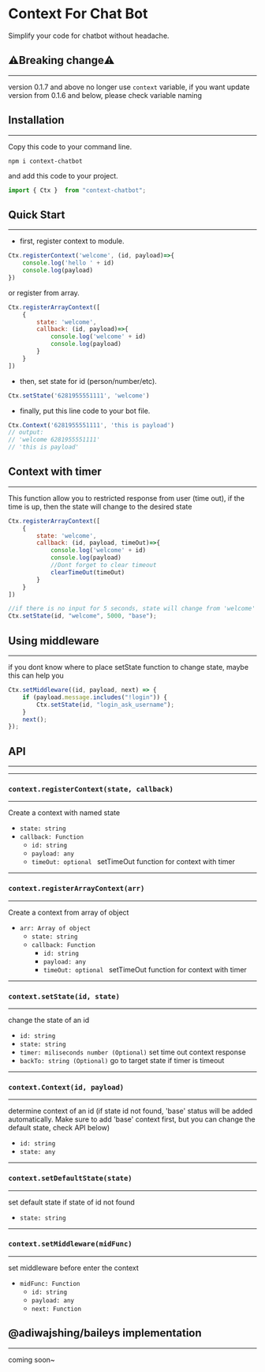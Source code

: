 # Context For Chat Bot
Simplify your code for chatbot without headache.

## ⚠️**Breaking change**⚠️
----------
version 0.1.7 and above no longer use `context` variable, if you want update version from 0.1.6 and below, please check variable naming

## Installation
----------
Copy this code to your command line.
```console
npm i context-chatbot
```
and add this code to your project.
```javascript
import { Ctx }  from "context-chatbot";
```
## Quick Start
----------
- first, register context to module.
```javascript
Ctx.registerContext('welcome', (id, payload)=>{
    console.log('hello ' + id)
    console.log(payload)
})
```
or register from array.
```javascript
Ctx.registerArrayContext([
    {
        state: 'welcome',
        callback: (id, payload)=>{
            console.log('welcome' + id)
            console.log(payload)
        }
    }
])

```
- then, set state for id (person/number/etc).
```javascript
Ctx.setState('6281955551111', 'welcome')
```
- finally, put this line code to your bot file.
```javascript
Ctx.Context('6281955551111', 'this is payload')
// output:
// 'welcome 6281955551111'
// 'this is payload'
```

## Context with timer
----------
This function allow you to restricted response from user (time out), if the time is up, then the state will change to the desired state
```javascript
Ctx.registerArrayContext([
    {
        state: 'welcome',
        callback: (id, payload, timeOut)=>{
            console.log('welcome' + id)
            console.log(payload)
            //Dont forget to clear timeout
            clearTimeOut(timeOut)
        }
    }
])

```

```javascript
//if there is no input for 5 seconds, state will change from 'welcome' to 'base'
Ctx.setState(id, "welcome", 5000, "base");
```

## Using middleware
----------
if you dont know where to place setState function to change state, maybe this can help you

```javascript
Ctx.setMiddleware((id, payload, next) => {
	if (payload.message.includes("!login")) {
		Ctx.setState(id, "login_ask_username");
	}
	next();
});
```


## API
----------
----------
### **`context.registerContext(state, callback)`**
----------
Create a context with named state

- `state: string`
- `callback: Function`
  - `id: string`
  - `payload: any`
  - `timeOut: optional ` setTimeOut function for context with timer
----------
### **`context.registerArrayContext(arr)`**
----------
Create a context from array of object

- `arr: Array of object`
  - `state: string`
  - `callback: Function`
    - `id: string`
    - `payload: any`
    - `timeOut: optional ` setTimeOut function for context with timer

----------
### **`context.setState(id, state)`**
----------
change the state of an id

- `id: string`
- `state: string`
- `timer: miliseconds number (Optional)` set time out context response 
- `backTo: string (Optional)` go to target state if timer is timeout

----------
### **`context.Context(id, payload)`**
----------
determine context of an id (if state id not found, 'base' status will be added automatically. Make sure to add 'base' context first, but you can change the default state, check API below)

- `id: string`
- `state: any`

----------
### **`context.setDefaultState(state)`**
----------
set default state if state of id not found
- `state: string`

----------
### **`context.setMiddleware(midFunc)`**
----------
set middleware before enter the context
- `midFunc: Function`
  - `id: string`
  - `payload: any`
  - `next: Function`

## @adiwajshing/baileys implementation
----------
coming soon~


